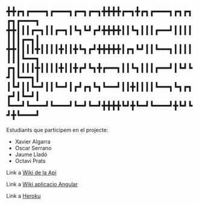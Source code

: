 ╋╋┏┓┏━━━┓┏━━━┓┏━┓┏━┓╋╋╋╋┏━┓╋┏┓┏━━━┓┏┓┏┓┏┓┏━━━┓
╋╋┃┃┃┏━┓┃┃┏━┓┃┗┓┗┛┏┛╋╋╋╋┃┃┗┓┃┃┃┏━━┛┃┃┃┃┃┃┃┏━┓┃
╋╋┃┃┃┃╋┃┃┃┃╋┃┃╋┗┓┏┛╋╋╋╋╋┃┏┓┗┛┃┃┗━━┓┃┃┃┃┃┃┃┗━━┓
┏┓┃┃┃┃╋┃┃┃┃╋┃┃╋┏┛┗┓╋┏━━┓┃┃┗┓┃┃┃┏━━┛┃┗┛┗┛┃┗━━┓┃
┃┗┛┃┃┗━┛┃┃┗━┛┃┏┛┏┓┗┓┗━━┛┃┃╋┃┃┃┃┗━━┓┗┓┏┓┏┛┃┗━┛┃
┗━━┛┗━━━┛┗━━━┛┗━┛┗━┛╋╋╋╋┗┛╋┗━┛┗━━━┛╋┗┛┗┛╋┗━━━┛
---
Estudiants que participem en el projecte: 

- Xavier Algarra 
- Oscar Serrano 
- Jaume Lladó 
- Octavi Prats

Link a [Wiki de la Api](https://bitbucket.org/xalgarra/joox_news/wiki/Home)

Link a [Wiki aplicacio Angular](https://github.com/nemenosfe/nemenosfe.github.io/wiki)

Link a [Heroku](https://still-earth-13848.herokuapp.com)

